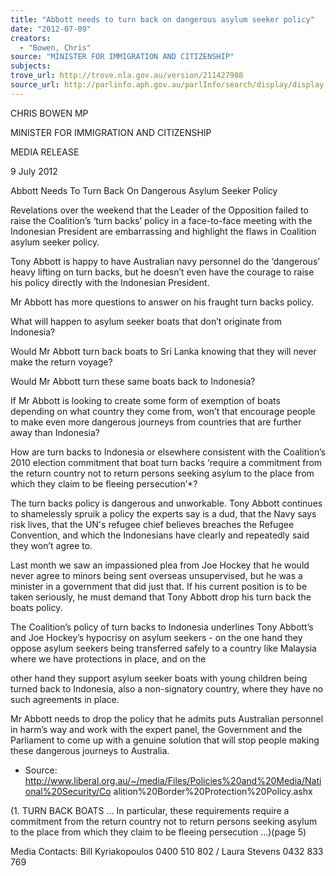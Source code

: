 ```yaml
---
title: "Abbott needs to turn back on dangerous asylum seeker policy"
date: "2012-07-09"
creators:
  - "Bowen, Chris"
source: "MINISTER FOR IMMIGRATION AND CITIZENSHIP"
subjects:
trove_url: http://trove.nla.gov.au/version/211427988
source_url: http://parlinfo.aph.gov.au/parlInfo/search/display/display.w3p;query=Id%3A%22media/pressrel/1767160%22
---
```


 CHRIS BOWEN MP 

 MINISTER FOR IMMIGRATION AND CITIZENSHIP   

 MEDIA RELEASE 

 

 9 July 2012 

 

 Abbott Needs To Turn Back On Dangerous Asylum  Seeker Policy   

 Revelations over the weekend that the Leader of the Opposition failed to raise the Coalition’s  ‘turn backs’ policy in a face-to-face meeting with the Indonesian President are embarrassing  and highlight the flaws in Coalition asylum seeker policy.   

 Tony Abbott is happy to have Australian navy personnel do the ‘dangerous’ heavy lifting on  turn backs, but he doesn’t even have the courage to raise his policy directly with the  Indonesian President.   

 Mr Abbott has more questions to answer on his fraught turn backs policy.   

 What will happen to asylum seeker boats that don’t originate from Indonesia?    

 Would Mr Abbott turn back boats to Sri Lanka knowing that they will never make  the return voyage?   

 Would Mr Abbott turn these same boats back to Indonesia?    

 If Mr Abbott is looking to create some form of exemption of boats depending on  what country they come from, won’t that encourage people to make even more  dangerous journeys from countries that are further away than Indonesia?   

 How are turn backs to Indonesia or elsewhere consistent with the Coalition’s  2010 election commitment that boat turn backs ‘require a commitment from the  return country not to return persons seeking asylum to the place from which they  claim to be fleeing persecution’*?   

 The turn backs policy is dangerous and unworkable. Tony Abbott continues to shamelessly  spruik a policy the experts say is a dud, that the Navy says risk lives, that the UN's refugee  chief believes breaches the Refugee Convention, and which the Indonesians have clearly  and repeatedly said they won’t agree to.   

 Last month we saw an impassioned plea from Joe Hockey that he would never agree to  minors being sent overseas unsupervised, but he was a minister in a government that did  just that. If his current position is to be taken seriously, he must demand that Tony Abbott  drop his turn back the boats policy.   

 The Coalition’s policy of turn backs to Indonesia underlines Tony Abbott’s and Joe Hockey’s  hypocrisy on asylum seekers - on the one hand they oppose asylum seekers being  transferred safely to a country like Malaysia where we have protections in place, and on the 

 other hand they support asylum seeker boats with young children being turned back to  Indonesia, also a non-signatory country, where they have no such agreements in place.   

 Mr Abbott needs to drop the policy that he admits puts Australian personnel in harm’s way  and work with the expert panel, the Government and the Parliament to come up with a  genuine solution that will stop people making these dangerous journeys to Australia.   

 * Source:  http://www.liberal.org.au/~/media/Files/Policies%20and%20Media/National%20Security/Co alition%20Border%20Protection%20Policy.ashx   

 (1. TURN BACK BOATS … In particular, these requirements require a commitment from the  return country not to return persons seeking asylum to the place from which they claim to  be fleeing persecution …)(page 5)   

 Media Contacts: Bill Kyriakopoulos 0400 510 802 / Laura Stevens 0432 833 769   

